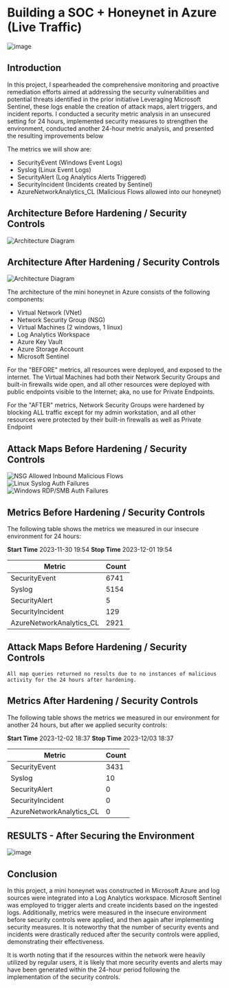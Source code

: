 # Building a SOC + Honeynet in Azure (Live Traffic)
![image](https://github.com/jacar0812/Cloud-Honeynet/assets/129025552/34353cc1-dd3d-4725-bb53-45095447dfda)

## Introduction

In this project, I spearheaded the comprehensive monitoring and proactive remediation efforts aimed at addressing the security vulnerabilities and potential threats identified in the prior initiative
Leveraging Microsoft Sentinel, these logs enable the creation of attack maps, alert triggers, and incident reports.
I conducted a security metric analysis in an unsecured setting for 24 hours, implemented security measures to strengthen the environment, conducted another 24-hour metric analysis, and presented the resulting improvements below

The metrics we will show are:

- SecurityEvent (Windows Event Logs)
- Syslog (Linux Event Logs)
- SecurityAlert (Log Analytics Alerts Triggered)
- SecurityIncident (Incidents created by Sentinel)
- AzureNetworkAnalytics_CL (Malicious Flows allowed into our honeynet)

## Architecture Before Hardening / Security Controls
![Architecture Diagram](https://i.imgur.com/aBDwnKb.jpg)

## Architecture After Hardening / Security Controls
![Architecture Diagram](https://i.imgur.com/YQNa9Pp.jpg)

The architecture of the mini honeynet in Azure consists of the following components:

- Virtual Network (VNet)
- Network Security Group (NSG)
- Virtual Machines (2 windows, 1 linux)
- Log Analytics Workspace
- Azure Key Vault
- Azure Storage Account
- Microsoft Sentinel

For the "BEFORE" metrics, all resources were deployed, and exposed to the internet. The Virtual Machines had both their Network Security Groups and built-in firewalls wide open, and all other resources were deployed with public endpoints visible to the Internet; aka, no use for Private Endpoints.

For the "AFTER" metrics, Network Security Groups were hardened by blocking ALL traffic except for my admin workstation, and all other resources were protected by their built-in firewalls as well as Private Endpoint

## Attack Maps Before Hardening / Security Controls
![NSG Allowed Inbound Malicious Flows](https://github.com/jacar0812/SOC-Honeynet/assets/129025552/c1168e9d-22f8-4dad-a8f2-ecea686197f6)<br>
![Linux Syslog Auth Failures](https://github.com/jacar0812/SOC-Honeynet/assets/129025552/14e62985-696d-4c39-9507-096a5468b41e)<br>
![Windows RDP/SMB Auth Failures](https://github.com/jacar0812/SOC-Honeynet/assets/129025552/dde0057f-8a9f-4170-b5a7-d6327ee8032a)<br>

## Metrics Before Hardening / Security Controls

The following table shows the metrics we measured in our insecure environment for 24 hours:

**Start Time** 2023-11-30 19:54
**Stop Time** 2023-12-01 19:54

| Metric                   | Count
| ------------------------ | -----
| SecurityEvent            | 6741
| Syslog                   | 5154
| SecurityAlert            | 5
| SecurityIncident         | 129
| AzureNetworkAnalytics_CL | 2921

## Attack Maps Before Hardening / Security Controls

```All map queries returned no results due to no instances of malicious activity for the 24 hours after hardening.```

## Metrics After Hardening / Security Controls

The following table shows the metrics we measured in our environment for another 24 hours, but after we applied security controls:

**Start Time** 2023-12-02 18:37
**Stop Time**	2023-12/03 18:37

| Metric                   | Count
| ------------------------ | -----
| SecurityEvent            | 3431
| Syslog                   | 10
| SecurityAlert            | 0
| SecurityIncident         | 0
| AzureNetworkAnalytics_CL | 0


## RESULTS - After Securing the Environment 	

![image](https://github.com/jacar0812/SOC-Honeynet/assets/129025552/50763a94-a0b9-4133-8f30-f3070598fc8c)






## Conclusion

In this project, a mini honeynet was constructed in Microsoft Azure and log sources were integrated into a Log Analytics workspace. Microsoft Sentinel was employed to trigger alerts and create incidents based on the ingested logs. Additionally, metrics were measured in the insecure environment before security controls were applied, and then again after implementing security measures. It is noteworthy that the number of security events and incidents were drastically reduced after the security controls were applied, demonstrating their effectiveness.

It is worth noting that if the resources within the network were heavily utilized by regular users, it is likely that more security events and alerts may have been generated within the 24-hour period following the implementation of the security controls.

